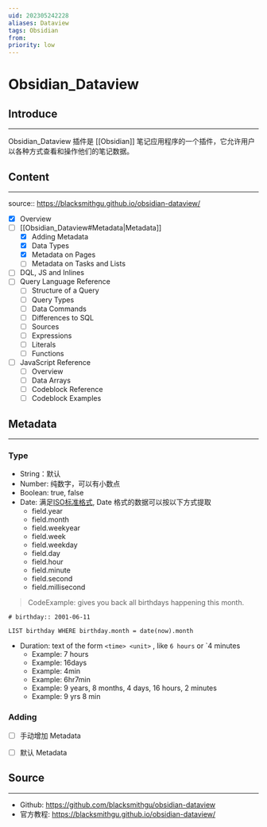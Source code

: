 ```yaml
---
uid: 202305242228
aliases: Dataview
tags: Obsidian
from: 
priority: low
---
```

# Obsidian_Dataview

## Introduce 
---
Obsidian_Dataview 插件是 [[Obsidian]] 笔记应用程序的一个插件，它允许用户以各种方式查看和操作他们的笔记数据。

## Content
---
source:: https://blacksmithgu.github.io/obsidian-dataview/
- [x] Overview
- [ ] [[Obsidian_Dataview#Metadata|Metadata]]
	- [x] Adding Metadata 
	- [x] Data Types 
	- [x] Metadata on Pages 
	- [ ] Metadata on Tasks and Lists
- [ ] DQL, JS and Inlines
- [ ] Query Language Reference
	- [ ] Structure of a Query
	- [ ] Query Types
	- [ ] Data Commands
	- [ ] Differences to SQL
	- [ ] Sources
	- [ ] Expressions
	- [ ] Literals
	- [ ] Functions
- [ ] JavaScript Reference
	- [ ] Overview
	- [ ] Data Arrays
	- [ ] Codeblock Reference
	- [ ] Codeblock Examples

## Metadata
---
### Type

- String：默认
- Number: 纯数字，可以有小数点
- Boolean: true, false
- Date: 满足[ISO标准格式](https://en.wikipedia.org/wiki/ISO_8601), Date 格式的数据可以按以下方式提取
	- field.year
	- field.month
	- field.weekyear
	- field.week
	- field.weekday
	- field.day
	- field.hour
	- field.minute
	- field.second
	- field.millisecond
 
> CodeExample: gives you back all birthdays happening this month.

```obsidian_dataview
# birthday:: 2001-06-11

LIST birthday WHERE birthday.month = date(now).month 

```

- Duration: text of the form `<time> <unit>` , like `6 hours` or `4 minutes 
	- Example: 7 hours 
	- Example: 16days 
	- Example: 4min 
	- Example: 6hr7min 
	- Example: 9 years, 8 months, 4 days, 16 hours, 2 minutes 
	- Example: 9 yrs 8 min

### Adding

- [ ] 手动增加 Metadata  

- [ ] 默认 Metadata

## Source
---
- Github: https://github.com/blacksmithgu/obsidian-dataview
- 官方教程: https://blacksmithgu.github.io/obsidian-dataview/